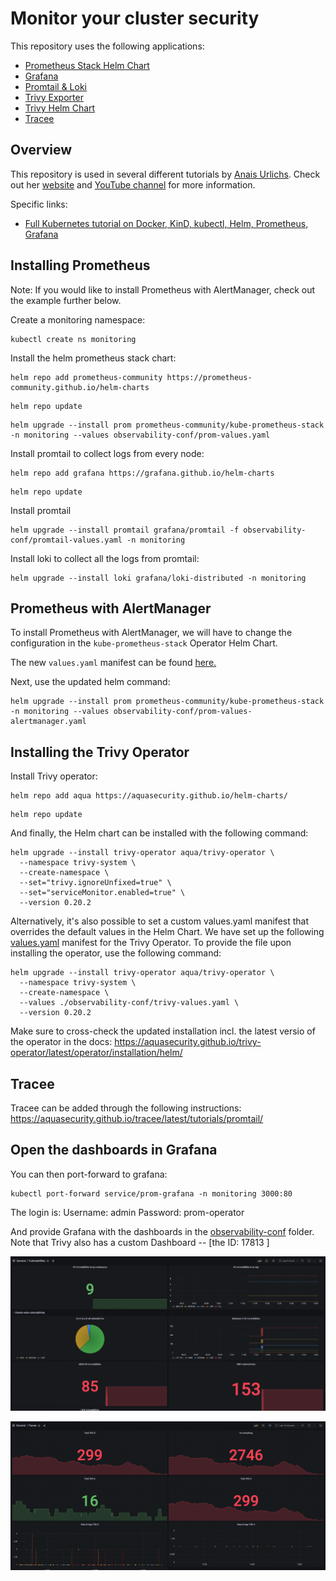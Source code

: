 # Monitor your cluster security

This repository uses the following applications:
- [Prometheus Stack Helm Chart](https://github.com/prometheus-community/helm-charts/tree/main/charts/kube-prometheus-stack)
- [Grafana](https://grafana.com/)
- [Promtail & Loki](https://grafana.com/oss/loki/)
- [Trivy Exporter](https://github.com/giantswarm/starboard-exporter)
- [Trivy Helm Chart](https://github.com/aquasecurity/trivy-operator)
- [Tracee](https://github.com/aquasecurity/tracee)

## Overview

This repository is used in several different tutorials by [Anais Urlichs](https://github.com/AnaisUrlichs).
Check out her [website](https://anaisurl.com/) and [YouTube channel](https://www.youtube.com/c/AnaisUrlichs) for more information.

Specific links:
-  [Full Kubernetes tutorial on Docker, KinD, kubectl, Helm, Prometheus, Grafana](https://youtu.be/SeQevrW176A?si=wRS41uoMvmeO4DmU)

## Installing Prometheus 

Note: If you would like to install Prometheus with AlertManager, check out the example further below.

Create a monitoring namespace:
```
kubectl create ns monitoring
```

Install the helm prometheus stack chart:

```
helm repo add prometheus-community https://prometheus-community.github.io/helm-charts
```

```
helm repo update
```

```
helm upgrade --install prom prometheus-community/kube-prometheus-stack -n monitoring --values observability-conf/prom-values.yaml
```

Install promtail to collect logs from every node:

```
helm repo add grafana https://grafana.github.io/helm-charts
```

```
helm repo update
```

Install promtail

```
helm upgrade --install promtail grafana/promtail -f observability-conf/promtail-values.yaml -n monitoring
```

Install loki to collect all the logs from promtail:
```
helm upgrade --install loki grafana/loki-distributed -n monitoring
```

## Prometheus with AlertManager

To install Prometheus with AlertManager, we will have to change the configuration in the `kube-prometheus-stack` Operator Helm Chart.

The new `values.yaml` manifest can be found [here.](./observability-conf/prom-values-alertmanager.yaml)

Next, use the updated helm command:
```
helm upgrade --install prom prometheus-community/kube-prometheus-stack -n monitoring --values observability-conf/prom-values-alertmanager.yaml
```

## Installing the Trivy Operator

Install Trivy operator:
```
helm repo add aqua https://aquasecurity.github.io/helm-charts/
```

```
helm repo update
```

And finally, the Helm chart can be installed with the following command:

```
helm upgrade --install trivy-operator aqua/trivy-operator \
  --namespace trivy-system \
  --create-namespace \
  --set="trivy.ignoreUnfixed=true" \
  --set="serviceMonitor.enabled=true" \
  --version 0.20.2
```

Alternatively, it's also possible to set a custom values.yaml manifest that overrides the default values in the Helm Chart. We have set up the following [values.yaml](./observability-conf/trivy-values.yaml) manifest for the Trivy Operator. To provide the file upon installing the operator, use the following command:
```
helm upgrade --install trivy-operator aqua/trivy-operator \
  --namespace trivy-system \
  --create-namespace \
  --values ./observability-conf/trivy-values.yaml \
  --version 0.20.2
```

Make sure to cross-check the updated installation incl. the latest versio  of the operator in the docs: https://aquasecurity.github.io/trivy-operator/latest/operator/installation/helm/

## Tracee

Tracee can be added through the following instructions: https://aquasecurity.github.io/tracee/latest/tutorials/promtail/

## Open the dashboards in Grafana

You can then port-forward to grafana:
```
kubectl port-forward service/prom-grafana -n monitoring 3000:80
```

The login is:
    Username: admin
    Password: prom-operator

And provide Grafana with the dashboards in the [observability-conf](./observability-conf/) folder.
Note that Trivy also has a custom Dashboard -- [the ID: 17813 ]

![Vulnerability stats](./assets/vulnerabilities.png)

![Tracee logs](./assets/traceelogs.png)
